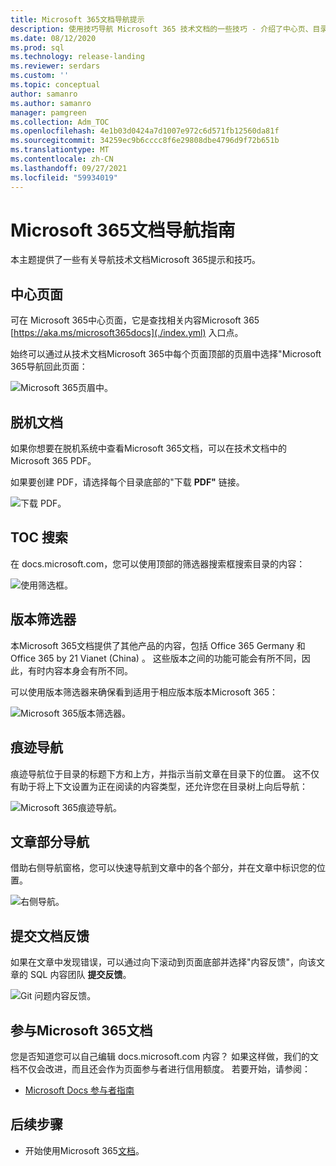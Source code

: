 ```yaml
---
title: Microsoft 365文档导航提示
description: 使用技巧导航 Microsoft 365 技术文档的一些技巧 - 介绍了中心页、目录、页眉等内容，以及如何使用痕迹导航和如何使用版本筛选器。
ms.date: 08/12/2020
ms.prod: sql
ms.technology: release-landing
ms.reviewer: serdars
ms.custom: ''
ms.topic: conceptual
author: samanro
ms.author: samanro
manager: pamgreen
ms.collection: Adm_TOC
ms.openlocfilehash: 4e1b03d0424a7d1007e972c6d571fb12560da81f
ms.sourcegitcommit: 34259ec9b6cccc8f6e29808dbe4796d9f72b651b
ms.translationtype: MT
ms.contentlocale: zh-CN
ms.lasthandoff: 09/27/2021
ms.locfileid: "59934019"
---
```

# <a name="microsoft-365-docs-navigation-guide"></a>Microsoft 365文档导航指南

本主题提供了一些有关导航技术文档Microsoft 365提示和技巧。  

## <a name="hub-page"></a>中心页面

可在 Microsoft 365中心页面，它是查找相关内容Microsoft 365 [https://aka.ms/microsoft365docs](./index.yml) 入口点。

始终可以通过从技术文档Microsoft 365中每个页面顶部的页眉中选择"Microsoft 365导航回此页面：

![Microsoft 365页眉中。](media/m365-header-cursor.png)

## <a name="offline-documentation"></a>脱机文档

如果你想要在脱机系统中查看Microsoft 365文档，可以在技术文档中的Microsoft 365 PDF。

如果要创建 PDF，请选择每个目录底部的"下载 **PDF"** 链接。

![下载 PDF。](media/m365-download-pdf-cursor.png)

## <a name="toc-search"></a>TOC 搜索 
在 docs.microsoft.com，您可以使用顶部的筛选器搜索框搜索目录的内容：

![使用筛选框。](media/m365-filter-by-title.png)

## <a name="version-filter"></a>版本筛选器
本Microsoft 365文档提供了其他产品的内容，包括 Office 365 Germany 和 Office 365 by 21 Vianet (China) 。 这些版本之间的功能可能会有所不同，因此，有时内容本身会有所不同。

可以使用版本筛选器来确保看到适用于相应版本版本Microsoft 365：

![Microsoft 365版本筛选器。](media/m365-version-filter.png)

## <a name="breadcrumbs"></a>痕迹导航

痕迹导航位于目录的标题下方和上方，并指示当前文章在目录下的位置。  这不仅有助于将上下文设置为正在阅读的内容类型，还允许您在目录树上向后导航：

![Microsoft 365痕迹导航。](media/m365-breadcrumb.png)

## <a name="article-section-navigation"></a>文章部分导航

借助右侧导航窗格，您可以快速导航到文章中的各个部分，并在文章中标识您的位置。  

![右侧导航。](media/m365-article-sections.png)

## <a name="submit-docs-feedback"></a>提交文档反馈

如果在文章中发现错误，可以通过向下滚动到页面底部并选择"内容反馈"，向该文章的 SQL 内容团队 **提交反馈**。

![Git 问题内容反馈。](media/m365-article-feedback.png)

## <a name="contribute-to-microsoft-365-documentation"></a>参与Microsoft 365文档

您是否知道您可以自己编辑 docs.microsoft.com 内容？ 如果这样做，我们的文档不仅会改进，而且还会作为页面参与者进行信用额度。 若要开始，请参阅：

- [Microsoft Docs 参与者指南](/contribute/)

## <a name="next-steps"></a>后续步骤

- 开始使用Microsoft 365[文档](index.yml)。
